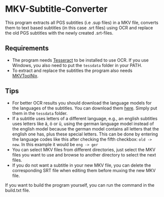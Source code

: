 # MKV-Subtitle-Converter

This program extracts all PGS subtitles (i.e .sup files) in a MKV file, converts them to text based subtitles (in this case .srt files) using OCR and replace the old PGS subtitles with the newly created .srt-files.

## Requirements

- The program needs [Tesseract](https://github.com/tesseract-ocr/tesseract) to be installed to use OCR. If you use Windows, you also need to put the `tessdata` folder in your PATH.
- To extract and replace the subtitles the program also needs [MKVToolNix](https://mkvtoolnix.download/).

## Tips

- For better OCR results you should download the language models for the languages of the subtitles. You can download them [here](https://tesseract-ocr.github.io/tessdoc/Data-Files.html). Simply put them in the `tessdata` folder.
- If a subtitle uses letters of a different language, e.g., an english subtitles uses letters like ä, ö or ü, using the german language model instead of the english model because the german model contains all letters that the english one has, plus these special letters. This can be done by entering the language codes like this after checking the fifth checkbox: `old -> new`. In this example it would be `eng -> ger`
- You can select MKV files from different directories, just select the MKV files you want to use and browse to another directory to select the next files.
- If you do not want a subtitle in your new MKV file, you can delete the corresponding SRT file when editing them before muxing the new MKV file.

If you want to build the program yourself, you can run the command in the build.txt file.
